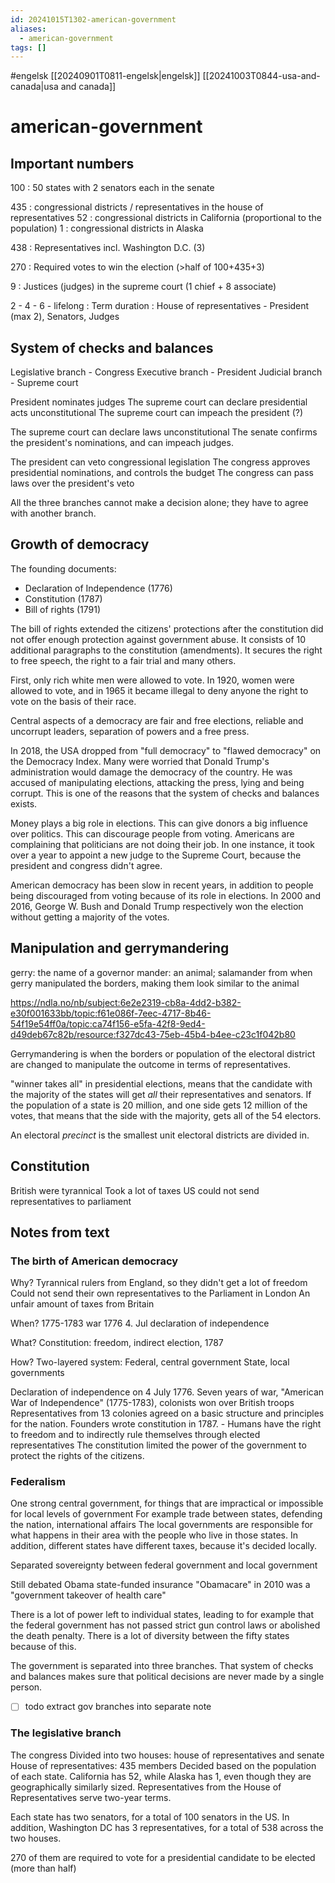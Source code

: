```yaml
---
id: 20241015T1302-american-government
aliases:
  - american-government
tags: []
---
```


#engelsk [[20240901T0811-engelsk|engelsk]] [[20241003T0844-usa-and-canada|usa and canada]]

# american-government

## Important numbers

100 : 50 states with 2 senators each in the senate

435 : congressional districts / representatives in the house of representatives
52 : congressional districts in California (proportional to the population)
1 : congressional districts in Alaska

438 : Representatives incl. Washington D.C. (3)

270 : Required votes to win the election (>half of 100+435+3)

9 : Justices (judges) in the supreme court (1 chief + 8 associate)

2 - 4 - 6 - lifelong : Term duration : House of representatives - President (max 2), Senators, Judges

## System of checks and balances

Legislative branch - Congress
Executive branch - President
Judicial branch - Supreme court

President nominates judges
The supreme court can declare presidential acts unconstitutional
The supreme court can impeach the president (?)

The supreme court can declare laws unconstitutional
The senate confirms the president's nominations, and can impeach judges.

The president can veto congressional legislation
The congress approves presidential nominations, and controls the budget
The congress can pass laws over the president's veto

All the three branches cannot make a decision alone; they have to agree with another branch.

## Growth of democracy

The founding documents:

- Declaration of Independence (1776)
- Constitution (1787)
- Bill of rights (1791)

The bill of rights extended the citizens' protections after the constitution did not offer enough protection against government abuse. It consists of 10 additional paragraphs to the constitution (amendments). It secures the right to free speech, the right to a fair trial and many others.

First, only rich white men were allowed to vote. In 1920, women were allowed to vote, and in 1965 it became illegal to deny anyone the right to vote on the basis of their race.

Central aspects of a democracy are fair and free elections, reliable and uncorrupt leaders, separation of powers and a free press.

In 2018, the USA dropped from "full democracy" to "flawed democracy" on the Democracy Index. Many were worried that Donald Trump's administration would damage the democracy of the country. He was accused of manipulating elections, attacking the press, lying and being corrupt. This is one of the reasons that the system of checks and balances exists.

Money plays a big role in elections. This can give donors a big influence over politics. This can discourage people from voting. Americans are complaining that politicians are not doing their job. In one instance, it took over a year to appoint a new judge to the Supreme Court, because the president and congress didn't agree.

American democracy has been slow in recent years, in addition to people being discouraged from voting because of its role in elections. In 2000 and 2016, George W. Bush and Donald Trump respectively won the election without getting a majority of the votes.

## Manipulation and gerrymandering

gerry: the name of a governor
mander: an animal; salamander
from when gerry manipulated the borders, making them look similar to the animal

https://ndla.no/nb/subject:6e2e2319-cb8a-4dd2-b382-e30f001633bb/topic:f61e086f-7eec-4717-8b46-54f19e54ff0a/topic:ca74f156-e5fa-42f8-9ed4-d49deb67c82b/resource:f327dc43-75eb-45b4-b4ee-c23c1f042b80

Gerrymandering is when the borders or population of the electoral district are changed to manipulate the outcome in terms of representatives.

"winner takes all" in presidential elections, means that the candidate with the majority of the states will get _all_ their representatives and senators. If the population of a state is 20 million, and one side gets 12 million of the votes, that means that the side with the majority, gets all of the 54 electors.

An electoral _precinct_ is the smallest unit electoral districts are divided in.

## Constitution

British were tyrannical
Took a lot of taxes
US could not send representatives to parliament

## Notes from text

### The birth of American democracy

Why?
Tyrannical rulers from England, so they didn't get a lot of freedom
Could not send their own representatives to the Parliament in London
An unfair amount of taxes from Britain

When?
1775-1783 war
1776 4. Jul declaration of independence

What?
Constitution: freedom, indirect election, 1787

How?
Two-layered system:
Federal, central government
State, local governments

Declaration of independence on 4 July 1776.
Seven years of war, "American War of Independence" (1775-1783), colonists won over British troops
Representatives from 13 colonies agreed on a basic structure and principles for the nation.
Founders wrote constitution in 1787.
\- Humans have the right to freedom and to indirectly rule themselves through elected representatives
The constitution limited the power of the government to protect the rights of the citizens.

### Federalism

One strong central government, for things that are impractical or impossible for local levels of government
For example trade between states, defending the nation, international affairs
The local governments are responsible for what happens in their area with the people who live in those states. In addition, different states have different taxes, because it's decided locally.

Separated sovereignty between federal government and local government

Still debated
Obama state-funded insurance "Obamacare" in 2010 was a "government takeover of health care"

There is a lot of power left to individual states, leading to for example that the federal government has not passed strict gun control laws or abolished the death penalty. There is a lot of diversity between the fifty states because of this.

The government is separated into three branches. That system of checks and balances makes sure that political decisions are never made by a single person.

- [ ] todo extract gov branches into separate note

### The legislative branch

The congress
Divided into two houses: house of representatives and senate
House of representatives: 435 members
Decided based on the population of each state. California has 52, while Alaska has 1, even though they are geographically similarly sized.
Representatives from the House of Representatives serve two-year terms.

Each state has two senators, for a total of 100 senators in the US. In addition, Washington DC has 3 representatives, for a total of 538 across the two houses.

270 of them are required to vote for a presidential candidate to be elected (more than half)
